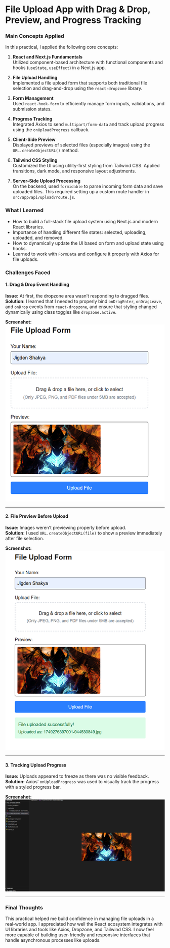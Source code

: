 # File Upload App with Drag & Drop, Preview, and Progress Tracking

### Main Concepts Applied

In this practical, I applied the following core concepts:

1. **React and Next.js Fundamentals**  
   Utilized component-based architecture with functional components and hooks (`useState`, `useEffect`) in a Next.js app.

2. **File Upload Handling**  
   Implemented a file upload form that supports both traditional file selection and drag-and-drop using the `react-dropzone` library.

3. **Form Management**  
   Used `react-hook-form` to efficiently manage form inputs, validations, and submission states.

4. **Progress Tracking**  
   Integrated Axios to send `multipart/form-data` and track upload progress using the `onUploadProgress` callback.

5. **Client-Side Preview**  
   Displayed previews of selected files (especially images) using the `URL.createObjectURL()` method.

6. **Tailwind CSS Styling**  
   Customized the UI using utility-first styling from Tailwind CSS. Applied transitions, dark mode, and responsive layout adjustments.

7. **Server-Side Upload Processing**  
   On the backend, used `formidable` to parse incoming form data and save uploaded files. This required setting up a custom route handler in `src/app/api/upload/route.js`.



### What I Learned

- How to build a full-stack file upload system using Next.js and modern React libraries.
- Importance of handling different file states: selected, uploading, uploaded, and removed.
- How to dynamically update the UI based on form and upload state using hooks.
- Learned to work with `FormData` and configure it properly with Axios for file uploads.

### Challenges Faced

#### 1. **Drag & Drop Event Handling**
**Issue:** At first, the dropzone area wasn’t responding to dragged files.  
**Solution:** I learned that I needed to properly bind `onDragEnter`, `onDragLeave`, and `onDrop` events from `react-dropzone`, and ensure that styling changed dynamically using class toggles like `dropzone.active`.

**Screenshot:**  
![Dropzone Highlighted](./images/dropzone-active.png)

---

#### 2. **File Preview Before Upload**
**Issue:** Images weren’t previewing properly before upload.  
**Solution:** I used `URL.createObjectURL(file)` to show a preview immediately after file selection.

**Screenshot:**  
![Image Preview](./images/image-preview.png)

---

#### 3. **Tracking Upload Progress**
**Issue:** Uploads appeared to freeze as there was no visible feedback.  
**Solution:** Axios’ `onUploadProgress` was used to visually track the progress with a styled progress bar.

**Screenshot:**  
![Upload Progress](./images/upload-progress.png)

---

### Final Thoughts

This practical helped me build confidence in managing file uploads in a real-world app. I appreciated how well the React ecosystem integrates with UI libraries and tools like Axios, Dropzone, and Tailwind CSS. I now feel more capable of building user-friendly and responsive interfaces that handle asynchronous processes like uploads.
